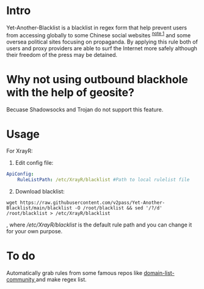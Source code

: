 # Intro

Yet-Another-Blacklist is a blacklist in regex form that help prevent users from accessing globally to some Chinese social websites <sup>[note 1](https://github.com/XTLS/Xray-core/discussions/593#discussioncomment-845165)</sup> and some oversea political sites focusing on propaganda. By applying this rule both of users and proxy providers are able to surf the Internet more safely although their freedom of the press may be detained.

# Why not using outbound blackhole with the help of geosite?

Becuase Shadowsocks and Trojan do not support this feature.

# Usage

For XrayR:

1. Edit config file:

```yml
ApiConfig:
    RuleListPath: /etc/XrayR/blacklist #Path to local rulelist file
```

2. Download blacklist:

```
wget https://raw.githubusercontent.com/v2pass/Yet-Another-Blacklist/main/blacklist -O /root/blacklist && sed '/?/d' /root/blacklist > /etc/XrayR/blacklist
```

, where */etc/XrayR/blacklist* is the default rule path and you can change it for your own purpose.

# To do

Automatically grab rules from some famous repos like [domain-list-community
](https://github.com/v2fly/domain-list-community) and make regex list.
